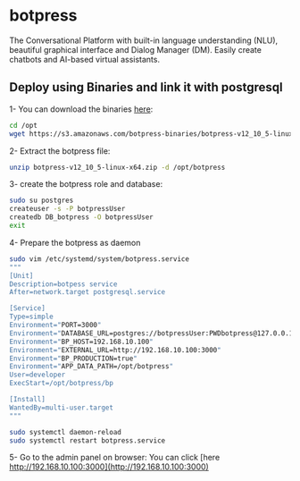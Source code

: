 # botpress
The Conversational Platform with built-in language understanding (NLU), beautiful graphical interface and Dialog Manager (DM). Easily create chatbots and AI-based virtual assistants.


## Deploy using Binaries and link it with postgresql

1- You can download the binaries [here](https://s3.amazonaws.com/botpress-binaries):
```bash
cd /opt
wget https://s3.amazonaws.com/botpress-binaries/botpress-v12_10_5-linux-x64.zip
```

2- Extract the botpress file:
```bash
unzip botpress-v12_10_5-linux-x64.zip -d /opt/botpress
```

3- create the botpress role and database:
```bash
sudo su postgres
createuser -s -P botpressUser
createdb DB_botpress -O botpressUser
exit
```

4- Prepare the botpress as daemon
```bash
sudo vim /etc/systemd/system/botpress.service
"""
[Unit]
Description=botpess service
After=network.target postgresql.service

[Service]
Type=simple
Environment="PORT=3000"
Environment="DATABASE_URL=postgres://botpressUser:PWDbotpress@127.0.0.1:5432/DB_botpress"
Environment="BP_HOST=192.168.10.100"
Environment="EXTERNAL_URL=http://192.168.10.100:3000"
Environment="BP_PRODUCTION=true"
Environment="APP_DATA_PATH=/opt/botpress"
User=developer
ExecStart=/opt/botpress/bp

[Install]
WantedBy=multi-user.target
"""

sudo systemctl daemon-reload
sudo systemctl restart botpress.service 
```
5- Go to the admin panel on browser:
You can click [here http://192.168.10.100:3000](http://192.168.10.100:3000)
